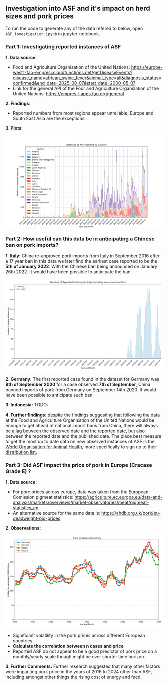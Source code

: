## Investigation into ASF and it's impact on herd sizes and pork prices

To run the code to generate any of the data refered to below, open `ASF_investigation.ipynb` in jupyter-notebook.

### Part 1: Investigating reported instances of ASF

**1. Data source**: 

- Food and Agriculture Organisation of the United Nations: https://europe-west1-fao-empresi.cloudfunctions.net/getDiseaseEvents?disease_name=african_swine_fever&animal_type=all&diagnosis_status=confirmed&end_date=2025-08-07&start_date=2000-05-07
- Link for the general API of the Foor and Agriculture Organization of the United Nations: https://empres-i.apps.fao.org/general

**2. Findings**:

* Reported numbers from most regions appear unreliable, Europe and South East Asia are the exceptions. 

**3. Plots**:

![Cases in europe](plots/asf_instances_by_country.svg)

### Part 2: How useful can this data be in anticipating a Chinese ban on pork imports?

**1. Italy:**
China re-approved pork imports from Italy in September 2016 after a 17 year ban In this data we later find the earliest case reported to be the **5th of January 2022**.
With the Chinese ban being announced on January 26th 2022. It would have been possible to anticipate the ban.

![Cases in italy](plots/asf_instances_in_italy.svg)

**2. Germany:** 
The first reported case found in the dataset for Germany was **9th of September 2020** for a case observed **7th of September**,
China banned imports of pork from Germany on September 14th 2020. It would have been possible to anticipate such ban.

**3. Indonesia:**
TODO:

**4. Further findings:** despite the findings suggesting that following the data at the Food and Agriculture Organisation of the United Nations would be enough to get ahead
of national import bans from China, there will always be a lag between the observed date and the reported date, but also between the reported date and the published date.
The place best measure to get the most up to date data on new observed instances of ASF is the [World Organisation for Animal Health](https://www.woah.org/en/home/), more specifically to sign up to 
their [distribution list](https://www.woah.org/en/what-we-do/animal-health-and-welfare/disease-data-collection/info-list/).

### Part 3: Did ASF impact the price of pork in Europe (Cracase Grade E) ?

**1. Data source:**

- For porc prices across europe, data was taken from the European Comission pigmeat statistics: https://agriculture.ec.europa.eu/data-and-analysis/markets/overviews/market-observatories/meat/pigmeat-statistics_en
- An alternative source for the same data is: https://ahdb.org.uk/pork/eu-deadweight-pig-prices

**2. Observations:**

![Prices in europe](plots/pork_price_in_european_countries.svg)

- Significant volatility in the pork prices across different European countries.
- **Calculate the correlation between n cases and price**
- Reported ASF do not appear to be a good predictor of pork price on a monthly/yearly scale though might be over shorter time horizon.

**3. Further Comments:**
Further research suggested that many other factors were impacting pork price in the years of 2016 to 2024 other than
ASF, including amongst other things the rising cost of energy and feed. 